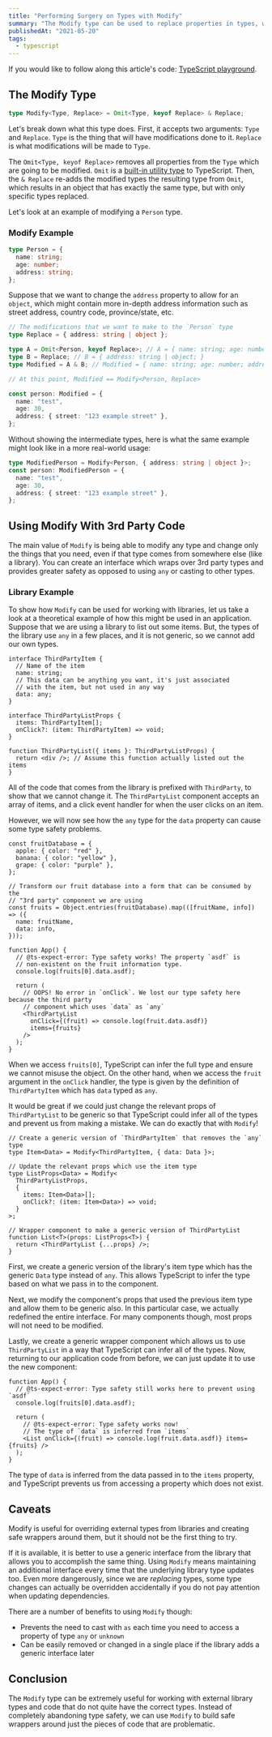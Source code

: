 ```yaml
---
title: "Performing Surgery on Types with Modify"
summary: "The Modify type can be used to replace properties in types, which can be useful when working with libraries that have non-generic types."
publishedAt: "2021-05-20"
tags:
  - typescript
---
```


If you would like to follow along this article's code: [TypeScript playground](https://www.typescriptlang.org/play?#code/JYWwDg9gTgLgBAJQKYEMDG8BmUIjgIilQ3wG4AocmATzCTgFkIATYTagHgBVakAaREjAAbdEgB8cALxwA8iGAxuvAQGsk1CJkEixkgGQ7RaJBSq84ABSRQAzhAB20uAG9ycOA5QgkALji2MFDADgDmFB4ooX6eAK4gAEY2EXAozMxEtrb+gcFhFAC+ZjR0RmLOLqnpmdkBQSGhcAA+cBAJAFZIGHBFlCX0AILO8ooc1naOahpaZSbipHAA9ItwQzKVXj459fmp0f4O8UlQCwXmpQBCzsi6JgvLcFfrVRlIWdt5jS1tnRin5-QmKxMMAkMxnENDBd7isgWxQeDnpsYrkGgsojFDolki8ah8Gs1Wh0ujB-uQHgN4DAABbAWxwSAhGACOEgsHSGSszjjewOAQ3YwSchoRyBBk2XkVdyebwxfAwN4wfB8aUY-wAZgADCrItU3rVKrkkEgYP58ABGABM6rgSAAHt4RPQjSb8D0Vb0HhcIDTUkQ5ABpXzC0XwOgTBzm-yshHOcO8igihxi+OOS3RlhsbkSyazCRxnMOMwPKSlsvliuVqvVyvklYDMBgW0O8DCJB1jk1rvdruUB4AdUU1IgsXgXI7PcnU7LlCZNkw5S4tKgzEsKFg1AAkgq8G4PA8AHKy1raGn0RRIEDS5H4-LSh5LulwZgoGAoOBoFBOJKpBzUGkEposRwAA7l+zJwIoADk9LtLEYooFkEBoMAr5gveKwgUOcBnpBO4CAko6eD6cDweyIS-tQoEoNQ0ovm+-hftQhSzg4CpQAuJhwI+K5rhuAAydIwJYOBgPSe54ZetQ8au640Nul4ANoALopI4ADCwjAGgqgAPz+AAFBeID+DJfHyTuACU0iSAAbhAwDMCx5CYLEDgYMAjjccuskCUJBmVMZ9IFKZPnmdQgmBCJEBidZElEDAsRQE4HCsLZSzzEs9ZZPE9AAfSrnuTAnlOOgiUoMIwhUVpgTsiOVLUueO70tAAS4CatJhOQZwhsmWBQLEigACKvigCSIfQ6yqo2bb+JUIrCNAZpEMwboFDqcDjV4XhzR+ECLVAZrUEglUQCBa0baEUAoHQu0LUtBBgElToXd1xYrFw13Jpg0B4COUBwNgg3wPRY0TZBbEQKkgO-Th1Kvh+X6bfQSa2Ll4IJFRZ4dvg6orgycnUG6IrgI4SBsaB9DrvQ8ENL1YpA4o9IyLIxIYAAdOT9RvAZjMwCNb7jbYSCWezIA3QZBmKXzR4+AIIQ-cp1lSJIAXXrK-gy7KG2g-4CsQB6lmWWYhUeV5DZgOaBlxRhcAAAIwLYAC09p0BgLtQDgh3cRYtgoJgJpUSB0CqLYACE3n0GAok2DQcAAAaIcwmDx5Bti2w4jgu3aQlc60Ti4XzEM-VA4vFV5-Ts9KqP7Ug7OLaEvMDUzimasp7Og+zSeYMblAeAlSVOAZ0oeNwYWE5FMAjx4kkgLYUguHzthnDPM8PLIsiWAAyhHB5QzYXvs3A-b0ItYr-Thvv+4HcCNf6SSfmRcN5T5BMbtP+4rCTkAOHnIG0mgakpFhb0njqDVOiEE5MXjh-fOmltKqAXk3YGytJA1zbPXCAjc+Yd1Gl3WwydLIrzXuIaUvceoPAAKq2AJOOEs04GG9gBHABSIAOACxQJITkmZ2AcGlGZQmrCNoSQ8LrOAHCUhnHmH0Cwk9opiXYaNLhjAeGcH4ePPyUVRK2GEdPIK-hWGKLfOIFSKQPAaS0jpfScAjI7gMTuIxnDUFwHso5SR5BpEdn7NdRsNg9qk1-hTGAUNxbqGhtEX+wQ0AuIlCVE83lgC8QnkJFybkzZOEntwcQBlo4xVqHI7RWSbb9xNIPOAY9Em+RoJPVw7M6m5LEgUDKzlTblycBbS01tXC2wds7V2JIPZe1MlfAOcdg5QFDhHJcUcY4bigQQlOacM5Z3tLnCmFdGqA2bvAfWpdXxxMrtXUUtdMHYO2bYVu7dO7d17tKAeyUbHTw4JPWBQUF5L2IavB4vTs5uxgIMh6PBSh+1GUHEO9IogoBCFMzZ-R4lgNGjA1en807FwPuybAuAE5BSRciixCCkF82ceguuDdkGKFwW+fBhDPkZTISxIAA).

## The Modify Type

```typescript
type Modify<Type, Replace> = Omit<Type, keyof Replace> & Replace;
```

Let's break down what this type does. First, it accepts two arguments: `Type` and `Replace`. `Type` is the thing
that will have modifications done to it. `Replace` is what modifications will be made to `Type`.

The `Omit<Type, keyof Replace>` removes all properties from the `Type` which are going to be modified. `Omit` is a
[built-in utility type](https://www.typescriptlang.org/docs/handbook/utility-types.html#omittype-keys) to TypeScript.
Then, the `& Replace` re-adds the modified types the resulting type from `Omit`, which results in an object that
has exactly the same type, but with only specific types replaced.

Let's look at an example of modifying a `Person` type.

### Modify Example

```typescript
type Person = {
  name: string;
  age: number;
  address: string;
};
```

Suppose that we want to change the `address` property to allow for an `object`, which might contain more in-depth
address information such as street address, country code, province/state, etc.

```typescript
// The modifications that we want to make to the `Person` type
type Replace = { address: string | object };

type A = Omit<Person, keyof Replace>; // A = { name: string; age: number; }
type B = Replace; // B = { address: string | object; }
type Modified = A & B; // Modified = { name: string; age: number; address: string | object; }

// At this point, Modified == Modify<Person, Replace>

const person: Modified = {
  name: "test",
  age: 30,
  address: { street: "123 example street" },
};
```

Without showing the intermediate types, here is what the same example might look like in a more real-world usage:

```typescript
type ModifiedPerson = Modify<Person, { address: string | object }>;
const person: ModifiedPerson = {
  name: "test",
  age: 30,
  address: { street: "123 example street" },
};
```

## Using Modify With 3rd Party Code

The main value of `Modify` is being able to modify any type and change only the things that you need, even if that
type comes from somewhere else (like a library). You can create an interface which wraps over 3rd party types and provides
greater safety as opposed to using `any` or casting to other types.

### Library Example

To show how `Modify` can be used for working with libraries, let us take a look at a theoretical example of how this
might be used in an application. Suppose that we are using a library to list out some items. But, the types of the
library use `any` in a few places, and it is not generic, so we cannot add our own types.

```tsx
interface ThirdPartyItem {
  // Name of the item
  name: string;
  // This data can be anything you want, it's just associated
  // with the item, but not used in any way
  data: any;
}

interface ThirdPartyListProps {
  items: ThirdPartyItem[];
  onClick?: (item: ThirdPartyItem) => void;
}

function ThirdPartyList({ items }: ThirdPartyListProps) {
  return <div />; // Assume this function actually listed out the items
}
```

All of the code that comes from the library is prefixed with `ThirdParty`, to show that we cannot change it. The
`ThirdPartyList` component accepts an array of items, and a click event handler for when the user clicks on an item.

However, we will now see how the `any` type for the `data` property can cause some type safety problems.

```tsx
const fruitDatabase = {
  apple: { color: "red" },
  banana: { color: "yellow" },
  grape: { color: "purple" },
};

// Transform our fruit database into a form that can be consumed by the
// "3rd party" component we are using
const fruits = Object.entries(fruitDatabase).map(([fruitName, info]) => ({
  name: fruitName,
  data: info,
}));

function App() {
  // @ts-expect-error: Type safety works! The property `asdf` is
  // non-existent on the fruit information type.
  console.log(fruits[0].data.asdf);

  return (
    // OOPS! No error in `onClick`. We lost our type safety here because the third party
    // component which uses `data` as `any`
    <ThirdPartyList
      onClick={(fruit) => console.log(fruit.data.asdf)}
      items={fruits}
    />
  );
}
```

When we access `fruits[0]`, TypeScript can infer the full type and ensure we cannot misuse the object. On the other
hand, when we access the `fruit` argument in the `onClick` handler, the type is given by the definition of `ThirdPartyItem`
which has `data` typed as `any`.

It would be great if we could just change the relevant props of `ThirdPartyList` to be generic so that TypeScript
could infer all of the types and prevent us from making a mistake. We can do exactly that with `Modify`!

```tsx
// Create a generic version of `ThirdPartyItem` that removes the `any` type
type Item<Data> = Modify<ThirdPartyItem, { data: Data }>;

// Update the relevant props which use the item type
type ListProps<Data> = Modify<
  ThirdPartyListProps,
  {
    items: Item<Data>[];
    onClick?: (item: Item<Data>) => void;
  }
>;

// Wrapper component to make a generic version of ThirdPartyList
function List<T>(props: ListProps<T>) {
  return <ThirdPartyList {...props} />;
}
```

First, we create a generic version of the library's item type which has the generic `Data` type instead of `any`. This
allows TypeScript to infer the type based on what we pass in to the component.

Next, we modify the component's props that used the previous item type and allow them to be generic also. In this particular
case, we actually redefined the entire interface. For many components though, most props will not need to be modified.

Lastly, we create a generic wrapper component which allows us to use `ThirdPartyList` in a way that TypeScript can infer
all of the types. Now, returning to our application code from before, we can just update it to use the new component:

```tsx
function App() {
  // @ts-expect-error: Type safety still works here to prevent using `asdf`
  console.log(fruits[0].data.asdf);

  return (
    // @ts-expect-error: Type safety works now!
    // The type of `data` is inferred from `items`
    <List onClick={(fruit) => console.log(fruit.data.asdf)} items={fruits} />
  );
}
```

The type of `data` is inferred from the data passed in to the `items` property, and TypeScript prevents us from accessing
a property which does not exist.

## Caveats

Modify is useful for overriding external types from libraries and creating safe wrappers around them, but it should not
be the first thing to try.

If it is available, it is better to use a generic interface from the library that allows you to accomplish the same thing. Using
`Modify` means maintaining an additional interface every time that the underlying library type updates too. Even more dangerously,
since we are _replacing_ types, some type changes can actually be overridden accidentally if you do not pay attention
when updating dependencies.

There are a number of benefits to using `Modify` though:

- Prevents the need to cast with `as` each time you need to access a property of type `any` or `unknown`
- Can be easily removed or changed in a single place if the library adds a generic interface later

## Conclusion

The `Modify` type can be extremely useful for working with external library types and code that do not quite have
the correct types. Instead of completely abandoning type safety, we can use `Modify` to build safe wrappers around
just the pieces of code that are problematic.
